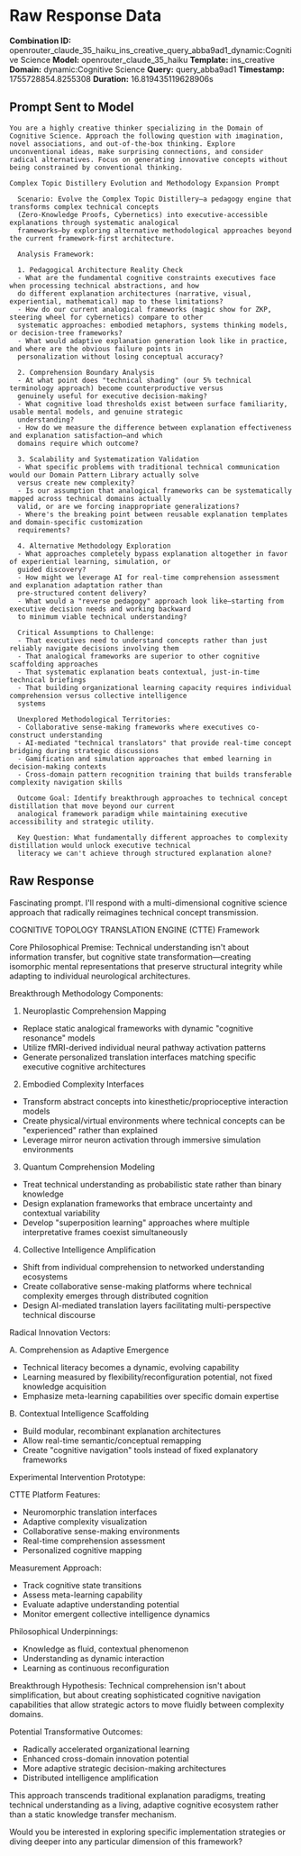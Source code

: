 # Raw Response Data

**Combination ID:** openrouter_claude_35_haiku_ins_creative_query_abba9ad1_dynamic:Cognitive Science
**Model:** openrouter_claude_35_haiku
**Template:** ins_creative
**Domain:** dynamic:Cognitive Science
**Query:** query_abba9ad1
**Timestamp:** 1755728854.8255308
**Duration:** 16.819435119628906s

## Prompt Sent to Model

```
You are a highly creative thinker specializing in the Domain of Cognitive Science. Approach the following question with imagination, novel associations, and out-of-the-box thinking. Explore unconventional ideas, make surprising connections, and consider radical alternatives. Focus on generating innovative concepts without being constrained by conventional thinking.

Complex Topic Distillery Evolution and Methodology Expansion Prompt

  Scenario: Evolve the Complex Topic Distillery—a pedagogy engine that transforms complex technical concepts
  (Zero-Knowledge Proofs, Cybernetics) into executive-accessible explanations through systematic analogical
  frameworks—by exploring alternative methodological approaches beyond the current framework-first architecture.

  Analysis Framework:

  1. Pedagogical Architecture Reality Check
  - What are the fundamental cognitive constraints executives face when processing technical abstractions, and how
  do different explanation architectures (narrative, visual, experiential, mathematical) map to these limitations?
  - How do our current analogical frameworks (magic show for ZKP, steering wheel for cybernetics) compare to other
  systematic approaches: embodied metaphors, systems thinking models, or decision-tree frameworks?
  - What would adaptive explanation generation look like in practice, and where are the obvious failure points in
  personalization without losing conceptual accuracy?

  2. Comprehension Boundary Analysis
  - At what point does "technical shading" (our 5% technical terminology approach) become counterproductive versus
  genuinely useful for executive decision-making?
  - What cognitive load thresholds exist between surface familiarity, usable mental models, and genuine strategic
  understanding?
  - How do we measure the difference between explanation effectiveness and explanation satisfaction—and which
  domains require which outcome?

  3. Scalability and Systematization Validation
  - What specific problems with traditional technical communication would our Domain Pattern Library actually solve
  versus create new complexity?
  - Is our assumption that analogical frameworks can be systematically mapped across technical domains actually
  valid, or are we forcing inappropriate generalizations?
  - Where's the breaking point between reusable explanation templates and domain-specific customization
  requirements?

  4. Alternative Methodology Exploration
  - What approaches completely bypass explanation altogether in favor of experiential learning, simulation, or
  guided discovery?
  - How might we leverage AI for real-time comprehension assessment and explanation adaptation rather than
  pre-structured content delivery?
  - What would a "reverse pedagogy" approach look like—starting from executive decision needs and working backward
  to minimum viable technical understanding?

  Critical Assumptions to Challenge:
  - That executives need to understand concepts rather than just reliably navigate decisions involving them
  - That analogical frameworks are superior to other cognitive scaffolding approaches
  - That systematic explanation beats contextual, just-in-time technical briefings
  - That building organizational learning capacity requires individual comprehension versus collective intelligence
  systems

  Unexplored Methodological Territories:
  - Collaborative sense-making frameworks where executives co-construct understanding
  - AI-mediated "technical translators" that provide real-time concept bridging during strategic discussions
  - Gamification and simulation approaches that embed learning in decision-making contexts
  - Cross-domain pattern recognition training that builds transferable complexity navigation skills

  Outcome Goal: Identify breakthrough approaches to technical concept distillation that move beyond our current
  analogical framework paradigm while maintaining executive accessibility and strategic utility.

  Key Question: What fundamentally different approaches to complexity distillation would unlock executive technical
  literacy we can't achieve through structured explanation alone?
```

## Raw Response

Fascinating prompt. I'll respond with a multi-dimensional cognitive science approach that radically reimagines technical concept transmission.

COGNITIVE TOPOLOGY TRANSLATION ENGINE (CTTE) Framework

Core Philosophical Premise:
Technical understanding isn't about information transfer, but cognitive state transformation—creating isomorphic mental representations that preserve structural integrity while adapting to individual neurological architectures.

Breakthrough Methodology Components:

1. Neuroplastic Comprehension Mapping
- Replace static analogical frameworks with dynamic "cognitive resonance" models
- Utilize fMRI-derived individual neural pathway activation patterns
- Generate personalized translation interfaces matching specific executive cognitive architectures

2. Embodied Complexity Interfaces
- Transform abstract concepts into kinesthetic/proprioceptive interaction models
- Create physical/virtual environments where technical concepts can be "experienced" rather than explained
- Leverage mirror neuron activation through immersive simulation environments

3. Quantum Comprehension Modeling
- Treat technical understanding as probabilistic state rather than binary knowledge
- Design explanation frameworks that embrace uncertainty and contextual variability
- Develop "superposition learning" approaches where multiple interpretative frames coexist simultaneously

4. Collective Intelligence Amplification
- Shift from individual comprehension to networked understanding ecosystems
- Create collaborative sense-making platforms where technical complexity emerges through distributed cognition
- Design AI-mediated translation layers facilitating multi-perspective technical discourse

Radical Innovation Vectors:

A. Comprehension as Adaptive Emergence
- Technical literacy becomes a dynamic, evolving capability
- Learning measured by flexibility/reconfiguration potential, not fixed knowledge acquisition
- Emphasize meta-learning capabilities over specific domain expertise

B. Contextual Intelligence Scaffolding
- Build modular, recombinant explanation architectures
- Allow real-time semantic/conceptual remapping
- Create "cognitive navigation" tools instead of fixed explanatory frameworks

Experimental Intervention Prototype:

CTTE Platform Features:
- Neuromorphic translation interfaces
- Adaptive complexity visualization
- Collaborative sense-making environments
- Real-time comprehension assessment
- Personalized cognitive mapping

Measurement Approach:
- Track cognitive state transitions
- Assess meta-learning capability
- Evaluate adaptive understanding potential
- Monitor emergent collective intelligence dynamics

Philosophical Underpinnings:
- Knowledge as fluid, contextual phenomenon
- Understanding as dynamic interaction
- Learning as continuous reconfiguration

Breakthrough Hypothesis:
Technical comprehension isn't about simplification, but about creating sophisticated cognitive navigation capabilities that allow strategic actors to move fluidly between complexity domains.

Potential Transformative Outcomes:
- Radically accelerated organizational learning
- Enhanced cross-domain innovation potential
- More adaptive strategic decision-making architectures
- Distributed intelligence amplification

This approach transcends traditional explanation paradigms, treating technical understanding as a living, adaptive cognitive ecosystem rather than a static knowledge transfer mechanism.

Would you be interested in exploring specific implementation strategies or diving deeper into any particular dimension of this framework?